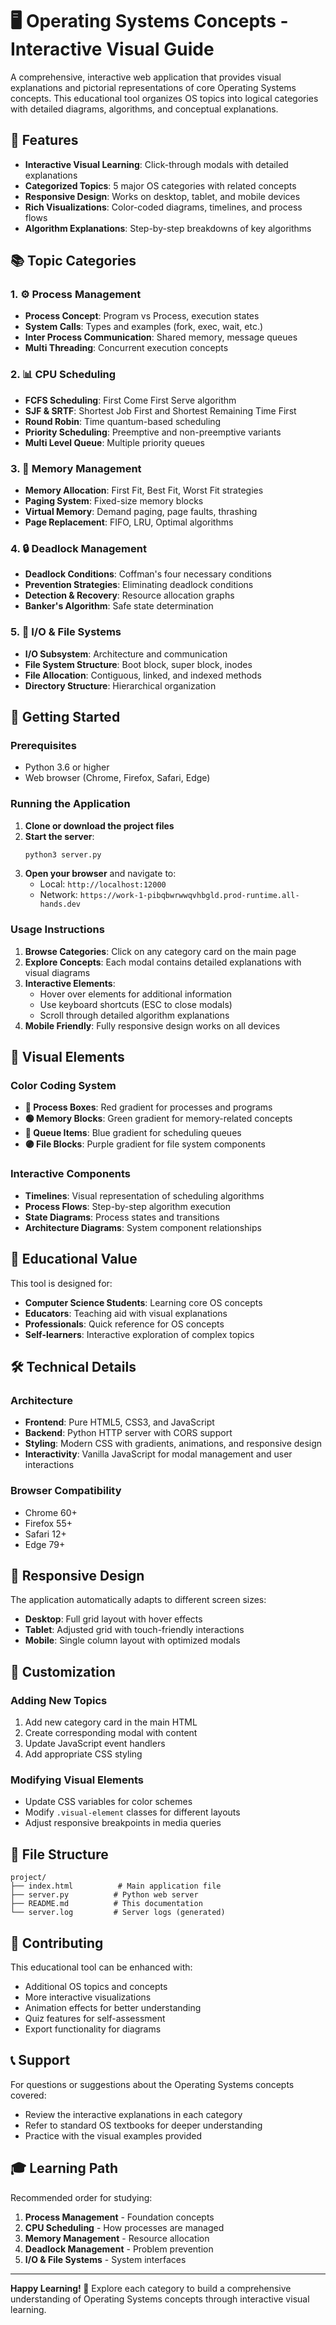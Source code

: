 # 🖥️ Operating Systems Concepts - Interactive Visual Guide

A comprehensive, interactive web application that provides visual explanations and pictorial representations of core Operating Systems concepts. This educational tool organizes OS topics into logical categories with detailed diagrams, algorithms, and conceptual explanations.

## 🎯 Features

- **Interactive Visual Learning**: Click-through modals with detailed explanations
- **Categorized Topics**: 5 major OS categories with related concepts
- **Responsive Design**: Works on desktop, tablet, and mobile devices
- **Rich Visualizations**: Color-coded diagrams, timelines, and process flows
- **Algorithm Explanations**: Step-by-step breakdowns of key algorithms

## 📚 Topic Categories

### 1. ⚙️ Process Management
- **Process Concept**: Program vs Process, execution states
- **System Calls**: Types and examples (fork, exec, wait, etc.)
- **Inter Process Communication**: Shared memory, message queues
- **Multi Threading**: Concurrent execution concepts

### 2. 📊 CPU Scheduling
- **FCFS Scheduling**: First Come First Serve algorithm
- **SJF & SRTF**: Shortest Job First and Shortest Remaining Time First
- **Round Robin**: Time quantum-based scheduling
- **Priority Scheduling**: Preemptive and non-preemptive variants
- **Multi Level Queue**: Multiple priority queues

### 3. 💾 Memory Management
- **Memory Allocation**: First Fit, Best Fit, Worst Fit strategies
- **Paging System**: Fixed-size memory blocks
- **Virtual Memory**: Demand paging, page faults, thrashing
- **Page Replacement**: FIFO, LRU, Optimal algorithms

### 4. 🔒 Deadlock Management
- **Deadlock Conditions**: Coffman's four necessary conditions
- **Prevention Strategies**: Eliminating deadlock conditions
- **Detection & Recovery**: Resource allocation graphs
- **Banker's Algorithm**: Safe state determination

### 5. 📁 I/O & File Systems
- **I/O Subsystem**: Architecture and communication
- **File System Structure**: Boot block, super block, inodes
- **File Allocation**: Contiguous, linked, and indexed methods
- **Directory Structure**: Hierarchical organization

## 🚀 Getting Started

### Prerequisites
- Python 3.6 or higher
- Web browser (Chrome, Firefox, Safari, Edge)

### Running the Application

1. **Clone or download the project files**
2. **Start the server**:
   ```bash
   python3 server.py
   ```
3. **Open your browser** and navigate to:
   - Local: `http://localhost:12000`
   - Network: `https://work-1-pibqbwrwwqvhbgld.prod-runtime.all-hands.dev`

### Usage Instructions

1. **Browse Categories**: Click on any category card on the main page
2. **Explore Concepts**: Each modal contains detailed explanations with visual diagrams
3. **Interactive Elements**: 
   - Hover over elements for additional information
   - Use keyboard shortcuts (ESC to close modals)
   - Scroll through detailed algorithm explanations
4. **Mobile Friendly**: Fully responsive design works on all devices

## 🎨 Visual Elements

### Color Coding System
- **🔴 Process Boxes**: Red gradient for processes and programs
- **🟢 Memory Blocks**: Green gradient for memory-related concepts
- **🔵 Queue Items**: Blue gradient for scheduling queues
- **🟣 File Blocks**: Purple gradient for file system components

### Interactive Components
- **Timelines**: Visual representation of scheduling algorithms
- **Process Flows**: Step-by-step algorithm execution
- **State Diagrams**: Process states and transitions
- **Architecture Diagrams**: System component relationships

## 📖 Educational Value

This tool is designed for:
- **Computer Science Students**: Learning core OS concepts
- **Educators**: Teaching aid with visual explanations
- **Professionals**: Quick reference for OS concepts
- **Self-learners**: Interactive exploration of complex topics

## 🛠️ Technical Details

### Architecture
- **Frontend**: Pure HTML5, CSS3, and JavaScript
- **Backend**: Python HTTP server with CORS support
- **Styling**: Modern CSS with gradients, animations, and responsive design
- **Interactivity**: Vanilla JavaScript for modal management and user interactions

### Browser Compatibility
- Chrome 60+
- Firefox 55+
- Safari 12+
- Edge 79+

## 📱 Responsive Design

The application automatically adapts to different screen sizes:
- **Desktop**: Full grid layout with hover effects
- **Tablet**: Adjusted grid with touch-friendly interactions
- **Mobile**: Single column layout with optimized modals

## 🔧 Customization

### Adding New Topics
1. Add new category card in the main HTML
2. Create corresponding modal with content
3. Update JavaScript event handlers
4. Add appropriate CSS styling

### Modifying Visual Elements
- Update CSS variables for color schemes
- Modify `.visual-element` classes for different layouts
- Adjust responsive breakpoints in media queries

## 📄 File Structure

```
project/
├── index.html          # Main application file
├── server.py          # Python web server
├── README.md          # This documentation
└── server.log         # Server logs (generated)
```

## 🤝 Contributing

This educational tool can be enhanced with:
- Additional OS topics and concepts
- More interactive visualizations
- Animation effects for better understanding
- Quiz features for self-assessment
- Export functionality for diagrams

## 📞 Support

For questions or suggestions about the Operating Systems concepts covered:
- Review the interactive explanations in each category
- Refer to standard OS textbooks for deeper understanding
- Practice with the visual examples provided

## 🎓 Learning Path

Recommended order for studying:
1. **Process Management** - Foundation concepts
2. **CPU Scheduling** - How processes are managed
3. **Memory Management** - Resource allocation
4. **Deadlock Management** - Problem prevention
5. **I/O & File Systems** - System interfaces

---

**Happy Learning! 🚀** Explore each category to build a comprehensive understanding of Operating Systems concepts through interactive visual learning.